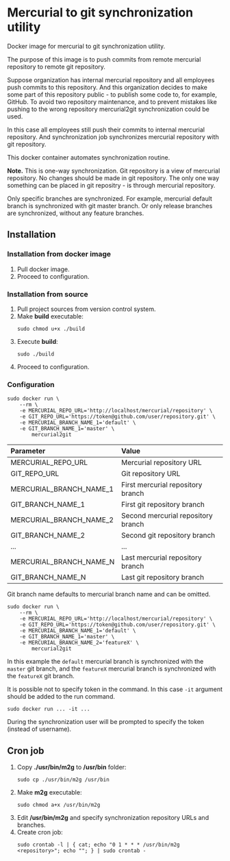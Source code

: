 # Mercurial to git synchronization utility
Docker image for mercurial to git synchronization utility.

The purpose of this image is to push commits from remote mercurial repository to remote git repository.

Suppose organization has internal mercurial repository and all employees push commits to this repository.
And this organization decides to make some part of this repository public - to publish some code to, for example, GitHub.
To avoid two repository maintenance, and to prevent mistakes like pushing to the wrong repository mercurial2git synchronization could be used.

In this case all employees still push their commits to internal mercurial repository.
And synchronization job synchronizes mercurial repository with git repository. 

This docker container automates synchronization routine.

**Note.**
This is one-way synchronization.
Git repository is a view of mercurial repository.
No changes should be made in git repository.
The only one way something can be placed in git repositry - is through mercurial repository.

Only specific branches are synchronized.
For example, mercurial default branch is synchronized with git master branch.
Or only release branches are synchronized, without any feature branches.

## Installation
### Installation from docker image
1. Pull docker image.
2. Proceed to configuration.

### Installation from source
1. Pull project sources from version control system.
2. Make **build** executable:
    ``` 
    sudo chmod u+x ./build
    ```
3. Execute **build**:
    ```
    sudo ./build
    ```
4. Proceed to configuration.

### Configuration
```
sudo docker run \
    --rm \
    -e MERCURIAL_REPO_URL='http://localhost/mercurial/repository' \
    -e GIT_REPO_URL='https://token@github.com/user/repository.git' \
    -e MERCURIAL_BRANCH_NAME_1='default' \
    -e GIT_BRANCH_NAME_1='master' \
        mercurial2git
```
| Parameter               | Value                              |
| :---------------------- | :--------------------------------- |
| MERCURIAL_REPO_URL      | Mercurial repository URL           |
| GIT_REPO_URL            | Git repository URL                 |
| MERCURIAL_BRANCH_NAME_1 | First mercurial repository branch  |
| GIT_BRANCH_NAME_1       | First git repository branch        |
| MERCURIAL_BRANCH_NAME_2 | Second mercurial repository branch |
| GIT_BRANCH_NAME_2       | Second git repository branch       |
| ...                     | ...                                |
| MERCURIAL_BRANCH_NAME_N | Last mercurial repository branch   |
| GIT_BRANCH_NAME_N       | Last git repository branch         |

Git branch name defaults to mercurial branch name and can be omitted.
```
sudo docker run \
    --rm \
    -e MERCURIAL_REPO_URL='http://localhost/mercurial/repository' \
    -e GIT_REPO_URL='https://token@github.com/user/repository.git' \
    -e MERCURIAL_BRANCH_NAME_1='default' \
    -e GIT_BRANCH_NAME_1='master' \
    -e MERCURIAL_BRANCH_NAME_2='featureX' \
        mercurial2git
```
In this example the `default` mercurial branch is synchronized with the `master` git branch, and the `featureX` mercurial branch is synchronized with the `featureX` git branch.

It is possible not to specify token in the command.
In this case `-it` argument should be added to the run command.
```
sudo docker run ... -it ...
```

During the synchronization user will be prompted to specify the token (instead of username).

## Cron job
1. Copy **./usr/bin/m2g** to **/usr/bin** folder:
    ```
    sudo cp ./usr/bin/m2g /usr/bin
    ```
2. Make **m2g** executable:
    ```
    sudo chmod a+x /usr/bin/m2g
    ```
3. Edit **/usr/bin/m2g** and specify synchronization repository URLs and branches.
4. Create cron job:
    ```
    sudo crontab -l | { cat; echo "0 1 * * * /usr/bin/m2g <repository>"; echo ""; } | sudo crontab -
    ```
